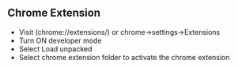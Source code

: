 ## Chrome Extension

- Visit (chrome://extensions/) or chrome->settings->Extensions
- Turn ON developer mode
- Select Load unpacked
- Select chrome extension folder to activate the chrome extension